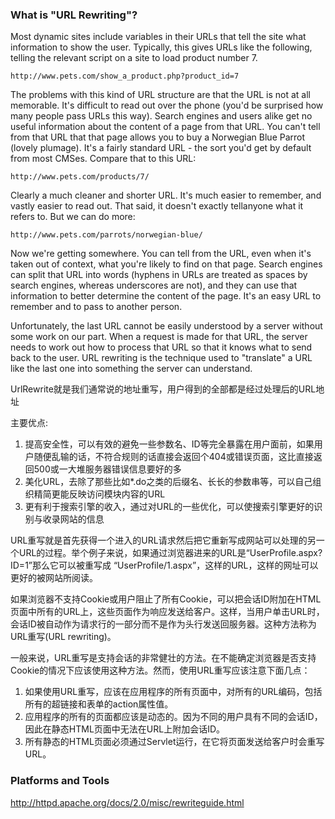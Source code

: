 ### What is "URL Rewriting"?

Most dynamic sites include variables in their URLs that tell the site what information to show the user. Typically, this gives URLs like the following, telling the relevant script on a site to load product number 7.

```
http://www.pets.com/show_a_product.php?product_id=7
```

The problems with this kind of URL structure are that the URL is not at all memorable. It's difficult to read out over the phone (you'd be surprised how many people pass URLs this way). Search engines and users alike get no useful information about the content of a page from that URL. You can't tell from that URL that that page allows you to buy a Norwegian Blue Parrot (lovely plumage). It's a fairly standard URL - the sort you'd get by default from most CMSes. Compare that to this URL:

```
http://www.pets.com/products/7/
```

Clearly a much cleaner and shorter URL. It's much easier to remember, and vastly easier to read out. That said, it doesn't exactly tellanyone what it refers to. But we can do more:

```
http://www.pets.com/parrots/norwegian-blue/
```

Now we're getting somewhere. You can tell from the URL, even when it's taken out of context, what you're likely to find on that page. Search engines can split that URL into words (hyphens in URLs are treated as spaces by search engines, whereas underscores are not), and they can use that information to better determine the content of the page. It's an easy URL to remember and to pass to another person.

Unfortunately, the last URL cannot be easily understood by a server without some work on our part. When a request is made for that URL, the server needs to work out how to process that URL so that it knows what to send back to the user. URL rewriting is the technique used to "translate" a URL like the last one into something the server can understand.

UrlRewrite就是我们通常说的地址重写，用户得到的全部都是经过处理后的URL地址

主要优点:  
1. 提高安全性，可以有效的避免一些参数名、ID等完全暴露在用户面前，如果用户随便乱输的话，不符合规则的话直接会返回个404或错误页面，这比直接返回500或一大堆服务器错误信息要好的多  
2. 美化URL，去除了那些比如*.do之类的后缀名、长长的参数串等，可以自己组织精简更能反映访问模块内容的URL  
3. 更有利于搜索引擎的收入，通过对URL的一些优化，可以使搜索引擎更好的识别与收录网站的信息  

URL重写就是首先获得一个进入的URL请求然后把它重新写成网站可以处理的另一个URL的过程。举个例子来说，如果通过浏览器进来的URL是“UserProfile.aspx?ID=1”那么它可以被重写成 “UserProfile/1.aspx”，这样的URL，这样的网址可以更好的被网站所阅读。

如果浏览器不支持Cookie或用户阻止了所有Cookie，可以把会话ID附加在HTML页面中所有的URL上，这些页面作为响应发送给客户。这样，当用户单击URL时，会话ID被自动作为请求行的一部分而不是作为头行发送回服务器。这种方法称为URL重写(URL rewriting)。

一般来说，URL重写是支持会话的非常健壮的方法。在不能确定浏览器是否支持Cookie的情况下应该使用这种方法。然而，使用URL重写应该注意下面几点：  
1. 如果使用URL重写，应该在应用程序的所有页面中，对所有的URL编码，包括所有的超链接和表单的action属性值。  
2. 应用程序的所有的页面都应该是动态的。因为不同的用户具有不同的会话ID，因此在静态HTML页面中无法在URL上附加会话ID。  
3. 所有静态的HTML页面必须通过Servlet运行，在它将页面发送给客户时会重写URL。  

### Platforms and Tools

http://httpd.apache.org/docs/2.0/misc/rewriteguide.html

